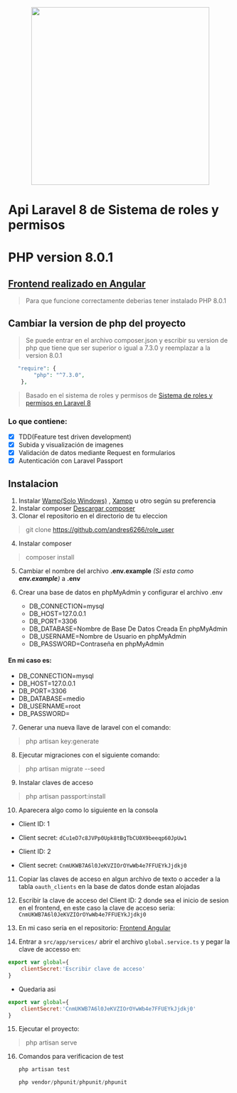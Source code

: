 <p align="center"><a href="https://laravel.com" target="_blank"><img src="https://raw.githubusercontent.com/laravel/art/master/logo-lockup/5%20SVG/2%20CMYK/1%20Full%20Color/laravel-logolockup-cmyk-red.svg" width="400"></a></p>


# Api Laravel 8 de Sistema de roles y permisos
# PHP version 8.0.1
## [Frontend realizado en Angular](https://github.com/andresaviladw/api-angular-roleuser-frontend) 

>Para que funcione correctamente deberias tener instalado PHP 8.0.1 

## Cambiar la version de php del proyecto
>Se puede entrar en el archivo composer.json y escribir su version de php que tiene que ser superior o igual a 7.3.0 y reemplazar a la version 8.0.1
```php
   "require": {
        "php": "^7.3.0",
    },
```


>Basado en el sistema de roles y permisos de [Sistema de roles y permisos en Laravel 8](https://github.com/andresaviladw/role_user)

### Lo que contiene:

- [x] TDD(Feature test driven development)
- [x] Subida y visualización de imagenes
- [x] Validación de datos mediante Request en formularios
- [x] Autenticación con Laravel Passport

## Instalacion  
1. Instalar [Wamp(Solo Windows)](https://www.wampserver.com/en/) , [Xampp](https://www.apachefriends.org/es/index.html) u otro según  su preferencia 
2. Instalar composer [Descargar composer](https://getcomposer.org/download/)
3. Clonar el repositorio en el directorio de tu eleccion
>git clone https://github.com/andres6266/role_user
4. Instalar composer  
>composer install 
5. Cambiar el nombre del archivo **.env.example** _(Si esta como **env.example**)_ a **.env**


6. Crear una base de datos en phpMyAdmin y configurar el archivo .env 
   * DB_CONNECTION=mysql
   * DB_HOST=127.0.0.1   
   * DB_PORT=3306
   * DB_DATABASE=Nombre de Base De Datos Creada En phpMyAdmin
   * DB_USERNAME=Nombre de Usuario en phpMyAdmin
   * DB_PASSWORD=Contraseña en phpMyAdmin


#### En mi caso es:

   * DB_CONNECTION=mysql
   * DB_HOST=127.0.0.1
   * DB_PORT=3306    
   * DB_DATABASE=medio 
   * DB_USERNAME=root    
   * DB_PASSWORD=
7. Generar una nueva llave de laravel con el comando:
>php artisan key:generate

8. Ejecutar migraciones con el siguiente comando: 
>php artisan migrate --seed

9. Instalar claves de acceso
>php artisan passport:install

10. Aparecera algo como lo siguiente en la consola

- Client ID: 1
* Client secret: `dCu1eD7c8JVPp0Upk8tBgTbCU0X9beeqp60JpUw1`
- Client ID: 2
* Client secret: `CnmUKWB7A6l0JeKVZIOrOYwWb4e7FFUEYkJjdkj0`

11. Copiar las claves de acceso en algun archivo de texto o acceder a la tabla `oauth_clients` en la base de datos donde estan alojadas

12. Escribir la clave de acceso del Client ID: 2 donde sea el inicio de sesion en el frontend, en este caso la clave de acceso seria: `CnmUKWB7A6l0JeKVZIOrOYwWb4e7FFUEYkJjdkj0`

13. En mi caso seria en el repositorio: [Frontend Angular](https://github.com/andresaviladw/api-angular-roleuser-frontend)

14. Entrar a `src/app/services/` abrir el archivo `global.service.ts` y pegar la clave de accesso en:

```js
export var global={
    clientSecret:'Escribir clave de acceso'
}
```


- Quedaria asi 

```js
export var global={
    clientSecret:'CnmUKWB7A6l0JeKVZIOrOYwWb4e7FFUEYkJjdkj0'
}
```


15. Ejecutar el proyecto: 
>php artisan serve


16. Comandos para verificacion de test
	```php
	php artisan test
	```
	
	```php
	php vendor/phpunit/phpunit/phpunit
	```
